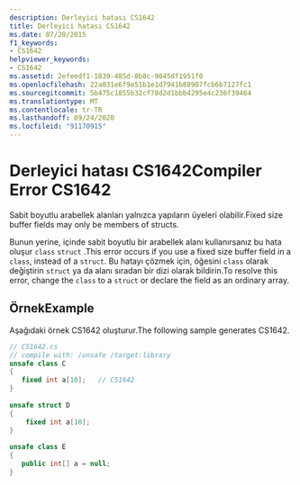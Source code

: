```yaml
---
description: Derleyici hatası CS1642
title: Derleyici hatası CS1642
ms.date: 07/20/2015
f1_keywords:
- CS1642
helpviewer_keywords:
- CS1642
ms.assetid: 2efeedf1-1839-485d-8b8c-9045df1951f0
ms.openlocfilehash: 22a031e6f9e51b1e1d7941b88907fcb6b7127fc1
ms.sourcegitcommit: 5b475c1855b32cf78d2d1bbb4295e4c236f39464
ms.translationtype: MT
ms.contentlocale: tr-TR
ms.lasthandoff: 09/24/2020
ms.locfileid: "91170915"
---
```

# <a name="compiler-error-cs1642"></a><span data-ttu-id="c3eab-103">Derleyici hatası CS1642</span><span class="sxs-lookup"><span data-stu-id="c3eab-103">Compiler Error CS1642</span></span>

<span data-ttu-id="c3eab-104">Sabit boyutlu arabellek alanları yalnızca yapıların üyeleri olabilir.</span><span class="sxs-lookup"><span data-stu-id="c3eab-104">Fixed size buffer fields may only be members of structs.</span></span>  
  
 <span data-ttu-id="c3eab-105">Bunun yerine, içinde sabit boyutlu bir arabellek alanı kullanırsanız bu hata oluşur `class` `struct` .</span><span class="sxs-lookup"><span data-stu-id="c3eab-105">This error occurs if you use a fixed size buffer field in a `class`, instead of a `struct`.</span></span> <span data-ttu-id="c3eab-106">Bu hatayı çözmek için, öğesini `class` olarak değiştirin `struct` ya da alanı sıradan bir dizi olarak bildirin.</span><span class="sxs-lookup"><span data-stu-id="c3eab-106">To resolve this error, change the `class` to a `struct` or declare the field as an ordinary array.</span></span>  
  
## <a name="example"></a><span data-ttu-id="c3eab-107">Örnek</span><span class="sxs-lookup"><span data-stu-id="c3eab-107">Example</span></span>  

 <span data-ttu-id="c3eab-108">Aşağıdaki örnek CS1642 oluşturur.</span><span class="sxs-lookup"><span data-stu-id="c3eab-108">The following sample generates CS1642.</span></span>  
  
```csharp  
// CS1642.cs  
// compile with: /unsafe /target:library  
unsafe class C  
{  
   fixed int a[10];   // CS1642  
}  
  
unsafe struct D  
{  
    fixed int a[10];  
}  
  
unsafe class E  
{  
   public int[] a = null;  
}  
```
